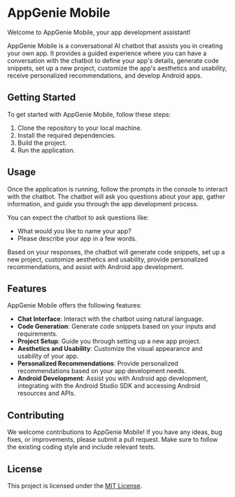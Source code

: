 # AppGenie Mobile

Welcome to AppGenie Mobile, your app development assistant!

AppGenie Mobile is a conversational AI chatbot that assists you in creating your own app. It provides a guided experience where you can have a conversation with the chatbot to define your app's details, generate code snippets, set up a new project, customize the app's aesthetics and usability, receive personalized recommendations, and develop Android apps.

## Getting Started

To get started with AppGenie Mobile, follow these steps:

1. Clone the repository to your local machine.
2. Install the required dependencies.
3. Build the project.
4. Run the application.

## Usage

Once the application is running, follow the prompts in the console to interact with the chatbot. The chatbot will ask you questions about your app, gather information, and guide you through the app development process.

You can expect the chatbot to ask questions like:

- What would you like to name your app?
- Please describe your app in a few words.

Based on your responses, the chatbot will generate code snippets, set up a new project, customize aesthetics and usability, provide personalized recommendations, and assist with Android app development.

## Features

AppGenie Mobile offers the following features:

- **Chat Interface**: Interact with the chatbot using natural language.
- **Code Generation**: Generate code snippets based on your inputs and requirements.
- **Project Setup**: Guide you through setting up a new app project.
- **Aesthetics and Usability**: Customize the visual appearance and usability of your app.
- **Personalized Recommendations**: Provide personalized recommendations based on your app development needs.
- **Android Development**: Assist you with Android app development, integrating with the Android Studio SDK and accessing Android resources and APIs.

## Contributing

We welcome contributions to AppGenie Mobile! If you have any ideas, bug fixes, or improvements, please submit a pull request. Make sure to follow the existing coding style and include relevant tests.

## License

This project is licensed under the [MIT License](LICENSE).